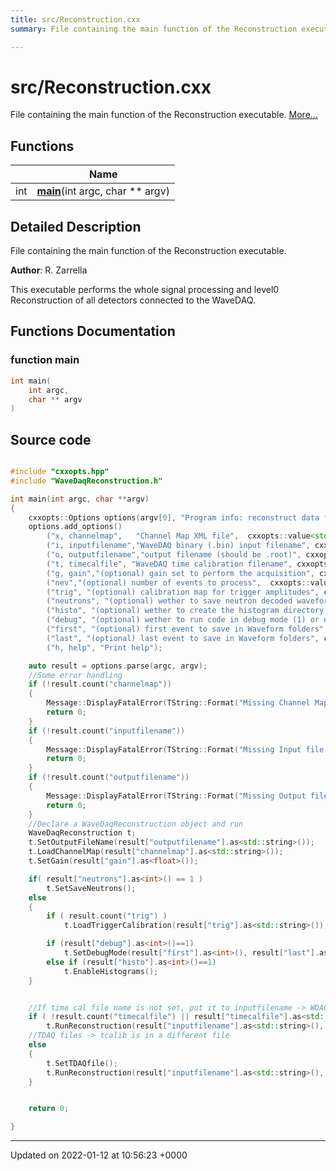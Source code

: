```yaml
---
title: src/Reconstruction.cxx
summary: File containing the main function of the Reconstruction executable. 

---
```


# src/Reconstruction.cxx

File containing the main function of the Reconstruction executable.  [More...](#detailed-description)

## Functions

|                | Name           |
| -------------- | -------------- |
| int | **[main](/Files/Reconstruction_8cxx.md#function-main)**(int argc, char ** argv) |

## Detailed Description

File containing the main function of the Reconstruction executable. 

**Author**: R. Zarrella


This executable performs the whole signal processing and level0 Reconstruction of all detectors connected to the WaveDAQ. 


## Functions Documentation

### function main

```cpp
int main(
    int argc,
    char ** argv
)
```




## Source code

```cpp

#include "cxxopts.hpp"
#include "WaveDaqReconstruction.h"

int main(int argc, char **argv)
{
    cxxopts::Options options(argv[0], "Program info: reconstruct data for WaveDAQ detectors");
    options.add_options()
        ("x, channelmap",   "Channel Map XML file",  cxxopts::value<std::string>())
        ("i, inputfilename","WaveDAQ binary (.bin) input filename", cxxopts::value<std::string>())
        ("o, outputfilename","output filename (should be .root)", cxxopts::value<std::string>())
        ("t, timecalfile", "WaveDAQ time calibration filename", cxxopts::value<std::string>()->default_value(""))
        ("g, gain","(optional) gain set to perform the acquisition", cxxopts::value<float>()->default_value("1"))
        ("nev","(optional) number of events to process",  cxxopts::value<int>()->default_value("-1"))
        ("trig", "(optional) calibration map for trigger amplitudes", cxxopts::value<std::string>()->default_value(""))
        ("neutrons", "(optional) wether to save neutron decoded waveforms in the output (1) or not (0)", cxxopts::value<int>()->default_value("0"))
        ("histo", "(optional) wether to create the histogram directory in the output (1) or not (0)", cxxopts::value<int>()->default_value("0"))
        ("debug", "(optional) wether to run code in debug mode (1) or not (0)", cxxopts::value<int>()->default_value("0"))
        ("first", "(optional) first event to save in Waveform folders", cxxopts::value<int>()->default_value("1"))
        ("last", "(optional) last event to save in Waveform folders", cxxopts::value<int>()->default_value("50"))
        ("h, help", "Print help");

    auto result = options.parse(argc, argv);
    //Some error handling
    if (!result.count("channelmap"))
    {
        Message::DisplayFatalError(TString::Format("Missing Channel Map\n\n %s", options.help().c_str()));
        return 0;
    }
    if (!result.count("inputfilename"))
    {
        Message::DisplayFatalError(TString::Format("Missing Input file Name\n\n %s", options.help().c_str()));
        return 0;
    }
    if (!result.count("outputfilename"))
    {
        Message::DisplayFatalError(TString::Format("Missing Output file name\n\n %s", options.help().c_str()));
        return 0;
    }
    //Declare a WaveDaqReconstruction object and run
    WaveDaqReconstruction t;
    t.SetOutputFileName(result["outputfilename"].as<std::string>());
    t.LoadChannelMap(result["channelmap"].as<std::string>());
    t.SetGain(result["gain"].as<float>());

    if( result["neutrons"].as<int>() == 1 )
        t.SetSaveNeutrons();
    else
    {
        if ( result.count("trig") )
            t.LoadTriggerCalibration(result["trig"].as<std::string>());

        if (result["debug"].as<int>()==1)
            t.SetDebugMode(result["first"].as<int>(), result["last"].as<int>());
        else if (result["histo"].as<int>()==1)
            t.EnableHistograms();
    }


    //If time cal file name is not set, put it to inputfilename -> WDAQ file
    if ( !result.count("timecalfile") || result["timecalfile"].as<std::string>() == result["inputfilename"].as<std::string>() ) 
        t.RunReconstruction(result["inputfilename"].as<std::string>(), result["inputfilename"].as<std::string>(), result["nev"].as<int>());
    //TDAQ files -> tcalib is in a different file
    else
    {
        t.SetTDAQfile();
        t.RunReconstruction(result["inputfilename"].as<std::string>(), result["timecalfile"].as<std::string>(), result["nev"].as<int>());
    }


    return 0;

}
```


-------------------------------

Updated on 2022-01-12 at 10:56:23 +0000
